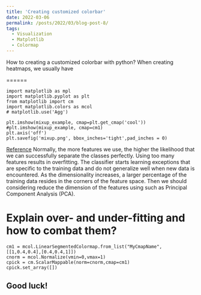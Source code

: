 ```yaml
---
title: 'Creating customized colorbar'
date: 2022-03-06
permalink: /posts/2022/03/blog-post-8/
tags:
  - Visualization
  - Matplotlib
  - Colormap
---
```


How to creating a customized colorbar with python?
When creating heatmaps, we usually have

======
```
import matplotlib as mpl
import matplotlib.pyplot as plt 
from matplotlib import cm
import matplotlib.colors as mcol
# matplotlib.use('Agg')

plt.imshow(mixup_example, cmap=plt.get_cmap('cool'))
#plt.imshow(mixup_example, cmap=cm1)
plt.axis('off')
plt.savefig('mixup.png', bbox_inches='tight',pad_inches = 0)
```
<a href="http://www.visiondummy.com/2014/04/curse-dimensionality-affect-classification/">Reference</a>
Normally, the more features we use, the higher the likelihood that we can successfully separate the classes perfectly. Using too many features results in overfitting. The classifier starts learning exceptions that are specific to the training data and do not generalize well when new data is encountered. As the dimensionality increases, a larger percentage of the training data resides in the corners of the feature space. Then we should considering reduce the dimension of the features using such as Principal Component Analysis (PCA).

Explain over- and under-fitting and how to combat them?
======
```
cm1 = mcol.LinearSegmentedColormap.from_list("MyCmapName",[[1,0.4,0.4],[0.4,0.4,1]])
cnorm = mcol.Normalize(vmin=0,vmax=1)
cpick = cm.ScalarMappable(norm=cnorm,cmap=cm1)
cpick.set_array([])
```

Good luck!
------